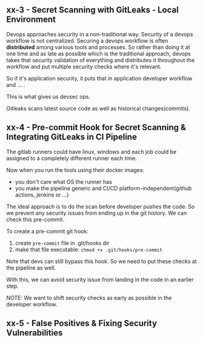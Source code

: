 ## xx-3 - Secret Scanning with GitLeaks - Local Environment
Devops approaches security in a non-traditional way. Security of a devops workflow is not centralized. Securing a devops workflow is
often **distributed** among various tools and processes. So rather than doing it at one time and as late as possible which is the
traditional approach, devops takes that security validation of everything and distributes it throughout the workflow and put
multiple security checks where it's relevant.

So if it's application security, it puts that in application developer workflow and ... .

This is what gives us devsec ops.

Gitleaks scans latest source code as well as historical changes(commits).

## xx-4 - Pre-commit Hook for Secret Scanning & Integrating GitLeaks in CI Pipeline
The gitlab runners could have linux, windows and each job could be assigned to a completely different runner each time.

Now when you run the tools using their docker images:
- you don't care what OS the runner has
- you make the pipeline generic and CI/CD platform-independent(github actions, jenkins or ...)

The ideal approach is to do the scan before developer pushes the code. So we prevent any security issues from ending up in the
git history. We can check this pre-commit.

To create a pre-commit git hook:
1. create `pre-commit` file in .git/hooks dir
2. make that file executable: `chmod +x .git/hooks/pre-commit`

Note that devs can still bypass this hook. So we need to put these checks at the pipeline as well.

With this, we can avoid security issue from landing in the code in an earlier step.

NOTE: We want to shift security checks as early as possible in the developer workflow.

## xx-5 - False Positives & Fixing Security Vulnerabilities